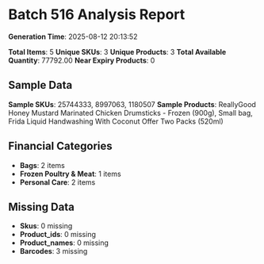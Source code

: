 # Batch 516 Analysis Report

**Generation Time**: 2025-08-12 20:13:52

**Total Items**: 5
**Unique SKUs**: 3
**Unique Products**: 3
**Total Available Quantity**: 77792.00
**Near Expiry Products**: 0

## Sample Data
**Sample SKUs**: 25744333, 8997063, 1180507
**Sample Products**: ReallyGood Honey Mustard Marinated Chicken Drumsticks - Frozen (900g), Small bag, Frida Liquid Handwashing With Coconut Offer Two Packs (520ml)

## Financial Categories
- **Bags**: 2 items
- **Frozen Poultry & Meat**: 1 items
- **Personal Care**: 2 items

## Missing Data
- **Skus**: 0 missing
- **Product_ids**: 0 missing
- **Product_names**: 0 missing
- **Barcodes**: 3 missing
